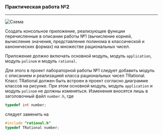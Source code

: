 ### Практическая работа №2
---
![Схема](https://user-images.githubusercontent.com/43219252/127753546-e3ff8667-1b9f-4cce-a589-12014d667a33.PNG)

Создать консольное приложение, реализующее функции перечисленные в описании работы №1 (вычисление корней, вычисление значения, представление полинома в классической и канонических формах) на множестве рациональных чисел.

Приложение должно включать основной модуль, модуль `application`, модуль `polinom` и модуль `rational`.

Для этого в проект лабораторной работы №1 следует добавить модуль с описанием и реализацией класса рациональных чисел TRational. Класс TRational должен быть встроен в проект согласно диаграмме классов на рисунке. При этом основной модуль, модуль `application` и модуль `polinom` не должны изменяться. Изменения вносятся лишь в заголовочный файл  `number.h`, где 
```c++
typedef int number;
``` 
следует заменить на

```c++
#include "rational.h"
typedef TRational number;
```